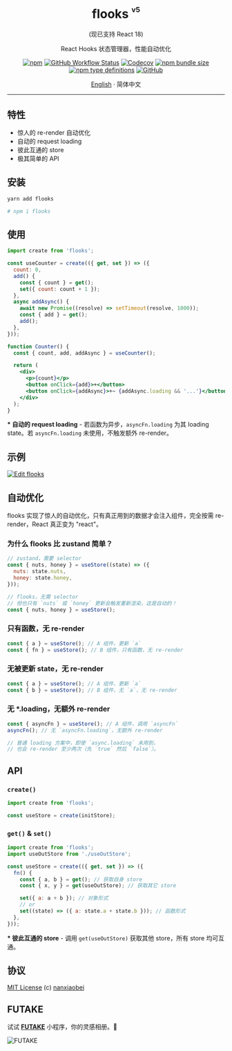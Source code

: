 <div align="center">
<h1>flooks <sup><sup><sub>v5</sub></sup></sup></h1>

(现已支持 React 18)

React Hooks 状态管理器，性能自动优化

[![npm](https://img.shields.io/npm/v/flooks?style=flat-square)](https://www.npmjs.com/package/flooks)
[![GitHub Workflow Status](https://img.shields.io/github/workflow/status/nanxiaobei/flooks/Test?style=flat-square)](https://github.com/nanxiaobei/flooks/actions?query=workflow%3ATest)
[![Codecov](https://img.shields.io/codecov/c/github/nanxiaobei/flooks?style=flat-square)](https://codecov.io/gh/nanxiaobei/flooks)
[![npm bundle size](https://img.shields.io/bundlephobia/minzip/flooks?style=flat-square)](https://bundlephobia.com/result?p=flooks)
[![npm type definitions](https://img.shields.io/npm/types/typescript?style=flat-square)](https://github.com/nanxiaobei/flooks/blob/main/src/index.ts)
[![GitHub](https://img.shields.io/github/license/nanxiaobei/flooks?style=flat-square)](https://github.com/nanxiaobei/flooks/blob/main/LICENSE)

[English](./README.md) · 简体中文

</div>

---

## 特性

- 惊人的 re-render 自动优化
- 自动的 request loading
- 彼此互通的 store
- 极其简单的 API

## 安装

```sh
yarn add flooks

# npm i flooks
```

## 使用

```jsx
import create from 'flooks';

const useCounter = create(({ get, set }) => ({
  count: 0,
  add() {
    const { count } = get();
    set({ count: count + 1 });
  },
  async addAsync() {
    await new Promise((resolve) => setTimeout(resolve, 1000));
    const { add } = get();
    add();
  },
}));

function Counter() {
  const { count, add, addAsync } = useCounter();

  return (
    <div>
      <p>{count}</p>
      <button onClick={add}>+</button>
      <button onClick={addAsync}>+~ {addAsync.loading && '...'}</button>
    </div>
  );
}
```

**\* 自动的 request loading** - 若函数为异步，`asyncFn.loading` 为其 loading state。若 `asyncFn.loading` 未使用，不触发额外 re-render。

## 示例

[![Edit flooks](https://codesandbox.io/static/img/play-codesandbox.svg)](https://codesandbox.io/s/flooks-gqye5?file=/src/Home.jsx)

## 自动优化

flooks 实现了惊人的自动优化，只有真正用到的数据才会注入组件，完全按需 re-render，React 真正变为 "react"。

### 为什么 flooks 比 zustand 简单？

```js
// zustand，需要 selector
const { nuts, honey } = useStore((state) => ({
  nuts: state.nuts,
  honey: state.honey,
}));

// flooks，无需 selector
// 但也只有 `nuts` 或 `honey` 更新会触发重新渲染，这是自动的！
const { nuts, honey } = useStore();
```

### 只有函数，无 re-render

```js
const { a } = useStore(); // A 组件，更新 `a`
const { fn } = useStore(); // B 组件，只有函数，无 re-render
```

### 无被更新 state，无 re-render

```js
const { a } = useStore(); // A 组件，更新 `a`
const { b } = useStore(); // B 组件，无 `a`，无 re-render
```

### 无 \*.loading，无额外 re-render

```js
const { asyncFn } = useStore(); // A 组件，调用 `asyncFn`
asyncFn(); // 无 `asyncFn.loading`，无额外 re-render

// 普通 loading 方案中，即使 `async.loading` 未用到，
// 也会 re-render 至少两次（先 `true` 然后 `false`）。
```

## API

### `create()`

```js
import create from 'flooks';

const useStore = create(initStore);
```

### `get()` & `set()`

```js
import create from 'flooks';
import useOutStore from './useOutStore';

const useStore = create(({ get, set }) => ({
  fn() {
    const { a, b } = get(); // 获取自身 store
    const { x, y } = get(useOutStore); // 获取其它 store

    set({ a: a + b }); // 对象形式
    // or
    set((state) => ({ a: state.a + state.b })); // 函数形式
  },
}));
```

**\* 彼此互通的 store** - 调用 `get(useOutStore)` 获取其他 store，所有 store 均可互通。

## 协议

[MIT License](https://github.com/nanxiaobei/flooks/blob/main/LICENSE) (c) [nanxiaobei](https://lee.so/)

## FUTAKE

试试 [**FUTAKE**](https://sotake.com/f) 小程序，你的灵感相册。🌈

![FUTAKE](https://s3.jpg.cm/2021/09/21/IFG3wi.png)
